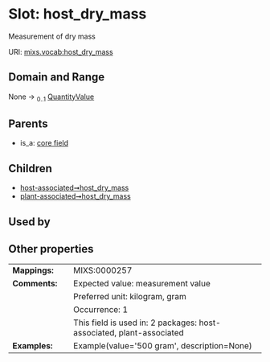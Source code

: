 
# Slot: host_dry_mass


Measurement of dry mass

URI: [mixs.vocab:host_dry_mass](https://w3id.org/mixs/vocab/host_dry_mass)


## Domain and Range

None &#8594;  <sub>0..1</sub> [QuantityValue](QuantityValue.md)

## Parents

 *  is_a: [core field](core_field.md)

## Children

 *  [host-associated➞host_dry_mass](host_associated_host_dry_mass.md)
 *  [plant-associated➞host_dry_mass](plant_associated_host_dry_mass.md)

## Used by


## Other properties

|  |  |  |
| --- | --- | --- |
| **Mappings:** | | MIXS:0000257 |
| **Comments:** | | Expected value: measurement value |
|  | | Preferred unit: kilogram, gram |
|  | | Occurrence: 1 |
|  | | This field is used in: 2 packages: host-associated, plant-associated |
| **Examples:** | | Example(value='500 gram', description=None) |

